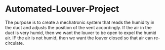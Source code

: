 # Automated-Louver-Project
The purpose is to create a mechatronic system that reads the humidity in the duct and adjusts the position of the vent accordingly.
If the air in the duct is very humid, then we want the louver to be open to expel the humid air.
IF the air is not humid, then we want the louver closed so that air can re-circulate.
